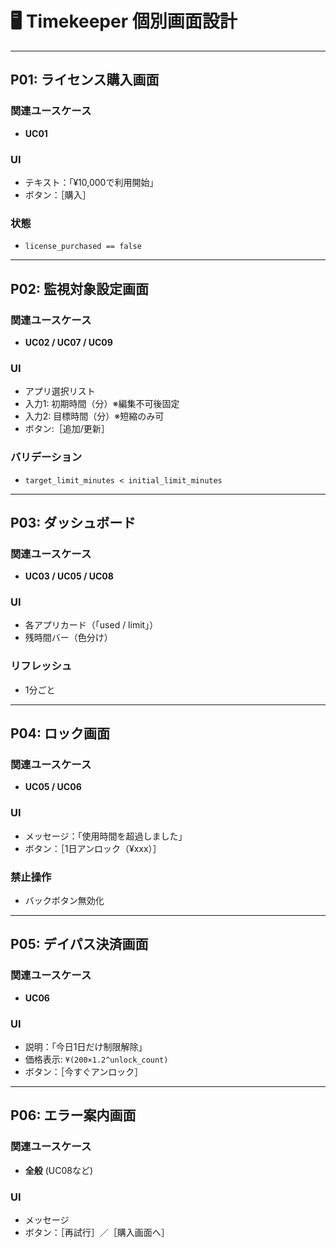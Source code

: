 # 🖥️ Timekeeper 個別画面設計

---

## P01: ライセンス購入画面

### 関連ユースケース
- **UC01**

### UI

- テキスト：「¥10,000で利用開始」
- ボタン：［購入］

### 状態

- `license_purchased == false`

---

## P02: 監視対象設定画面

### 関連ユースケース
- **UC02 / UC07 / UC09**

### UI

- アプリ選択リスト
- 入力1: 初期時間（分）※編集不可後固定
- 入力2: 目標時間（分）※短縮のみ可
- ボタン:［追加/更新］

### バリデーション

- `target_limit_minutes < initial_limit_minutes`

---

## P03: ダッシュボード

### 関連ユースケース
- **UC03 / UC05 / UC08**

### UI

- 各アプリカード（「used / limit」）
- 残時間バー（色分け）

### リフレッシュ

- 1分ごと

---

## P04: ロック画面

### 関連ユースケース
- **UC05 / UC06**

### UI

- メッセージ：「使用時間を超過しました」
- ボタン：［1日アンロック（¥xxx）］

### 禁止操作

- バックボタン無効化

---

## P05: デイパス決済画面

### 関連ユースケース
- **UC06**

### UI

- 説明：「今日1日だけ制限解除」
- 価格表示: `¥(200×1.2^unlock_count)`
- ボタン：［今すぐアンロック］

---

## P06: エラー案内画面

### 関連ユースケース
- **全般** (UC08など)

### UI

- メッセージ
- ボタン：［再試行］／［購入画面へ］